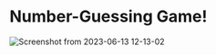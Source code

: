 # Number-Guessing Game!
![Screenshot from 2023-06-13 12-13-02](https://github.com/Florence-nyokabi/Number-Guessing/assets/124134134/eeed3704-4d86-4e51-8df4-a1c1f0e01e62)
